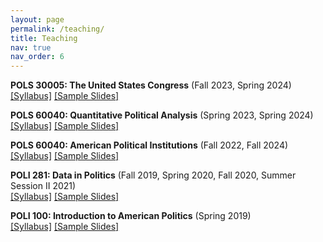 ```yaml
---
layout: page
permalink: /teaching/
title: Teaching
nav: true
nav_order: 6
---
```


**POLS 30005: The United States Congress** (Fall 2023, Spring 2024) \
[[Syllabus]](/assets/pdf/porter_cv.pdf) [[Sample Slides]](/assets/pdf/porter_cv.pdf)

**POLS 60040: Quantitative Political Analysis** (Spring 2023, Spring 2024) \
[[Syllabus]](/assets/pdf/porter_cv.pdf) [[Sample Slides]](/assets/pdf/porter_cv.pdf)

**POLS 60040: American Political Institutions** (Fall 2022, Fall 2024) \
[[Syllabus]](/assets/pdf/porter_cv.pdf) [[Sample Slides]](/assets/pdf/porter_cv.pdf)

**POLI 281: Data in Politics** (Fall 2019, Spring 2020, Fall 2020, Summer Session II 2021) \
[[Syllabus]](/assets/pdf/porter_cv.pdf) [[Sample Slides]](/assets/pdf/porter_cv.pdf)

**POLI 100: Introduction to American Politics** (Spring 2019) \
[[Syllabus]](/assets/pdf/POLI100_Syllabus.pdf) [[Sample Slides]](/assets/pdf/porter_cv.pdf)
